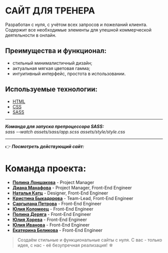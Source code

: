 # САЙТ ДЛЯ ТРЕНЕРА

Разработан с нуля, с учётом всех запросов и пожеланий клиента.
Содержит все необходимые элементы для упешной коммерческой деятельности в онлайн.

## Преимущества и функционал:

- стильный минималистичный дизайн;
- актуальная мягкая цветовая гамма;
- интуитивный интерфейс, простота в использовании.

## Используемые технологии:

- [HTML](https://www.w3.org/html/)
- [CSS](https://www.w3.org/Style/CSS/Overview.en.html)
- [SASS](https://sass-lang.com/)

---

**_Команда для запуска препроцессора SASS:_**  
_sass --watch assets/sass/app.scss assets/style/style.css_

---

&#128073; **_Посмотреть действующий сайт:_**

# Команда проекта:

- [**Полина Лоншакова**](https://t.me/shantipol) - Project Manager
- [**Диана Манафова**](https://t.me/diana_manafowa) - Project Manager, Front-End Engineer
- [**Наталья Катц**](https://t.me/nataliakatz) - Designer, Front-End Engineer
- [**Кристина Быкадорова**](https://t.me/Kr_istina_Sergeevna) - Team-Lead, Front-End Engineer
- [**Саргылана Петрова**](https://t.me/Sargylana_Petro) - Front-End Engineer
- [**Юлия Коломеец**](https://t.me/Yulialta777) - Front-End Engineer
- [**Полина Деряга**](https://t.me/SunnyPin) - Front-End Engineer
- [**Юлия Хорева**](https://t.me/juljka_007) - Front-End Engineer
- [**Юлия Иванова**](https://t.me/amanity_10) - Front-End Engineer
- [**Екатерина Беликова**](https://t.me/belikovaekaterina) - Front-End Engineer

> Создаём стильные и функциональные сайты с нуля. С вас - только идея, с нас - её безупречная реализация! &#9734;
